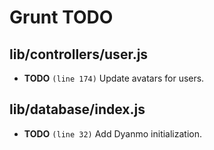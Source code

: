 # Grunt TODO

## lib/controllers/user.js

-  **TODO** `(line 174)`  Update avatars for users.

## lib/database/index.js

-  **TODO** `(line 32)`  Add Dyanmo initialization.
